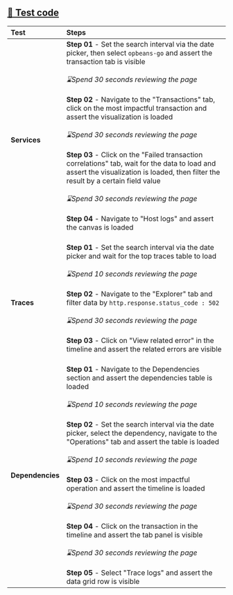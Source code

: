 [🔗 Test code](https://github.com/elastic/oblt-playwright/blob/main/tests/kibana/apm.kibana.spec.ts)
---
| **Test**  | **Steps** |
| :------------ | :------------ |
| **Services** | **Step 01** - Set the search interval via the date picker, then select `opbeans-go` and assert the transaction tab is visible<br><br>_⌛Spend 30 seconds reviewing the page_<br><br>**Step 02** - Navigate to the "Transactions" tab, click on the most impactful transaction and assert the visualization is loaded<br><br>_⌛Spend 30 seconds reviewing the page_ <br><br>**Step 03** - Click on the "Failed transaction correlations" tab, wait for the data to load and assert the visualization is loaded, then filter the result by a certain field value<br><br>_⌛Spend 30 seconds reviewing the page_<br><br>**Step 04** - Navigate to "Host logs" and assert the canvas is loaded<br><br> |
| **Traces** | **Step 01** - Set the search interval via the date picker and wait for the top traces table to load<br><br>_⌛Spend 10 seconds reviewing the page_<br><br>**Step 02** - Navigate to the "Explorer" tab and filter data by `http.response.status_code : 502`<br><br>_⌛Spend 30 seconds reviewing the page_<br><br>**Step 03** - Click on "View related error" in the timeline and assert the related errors are visible<br><br>  |
| **Dependencies** | **Step 01** - Navigate to the Dependencies section and assert the dependencies table is loaded<br><br>_⌛Spend 10 seconds reviewing the page_<br><br>**Step 02** - Set the search interval via the date picker, select the dependency, navigate to the "Operations" tab and assert the table is loaded<br><br>_⌛Spend 10 seconds reviewing the page_<br><br>**Step 03** - Click on the most impactful operation and assert the timeline is loaded<br><br>_⌛Spend 30 seconds reviewing the page_<br><br>**Step 04** - Click on the transaction in the timeline and assert the tab panel is visible<br><br>_⌛Spend 30 seconds reviewing the page_<br><br> **Step 05** - Select "Trace logs" and assert the data grid row is visible |
